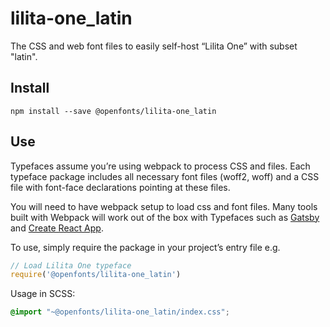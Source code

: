 
# lilita-one_latin

The CSS and web font files to easily self-host “Lilita One” with subset "latin".

## Install

`npm install --save @openfonts/lilita-one_latin`

## Use

Typefaces assume you’re using webpack to process CSS and files. Each typeface
package includes all necessary font files (woff2, woff) and a CSS file with
font-face declarations pointing at these files.

You will need to have webpack setup to load css and font files. Many tools built
with Webpack will work out of the box with Typefaces such as [Gatsby](https://github.com/gatsbyjs/gatsby)
and [Create React App](https://github.com/facebookincubator/create-react-app).

To use, simply require the package in your project’s entry file e.g.

```javascript
// Load Lilita One typeface
require('@openfonts/lilita-one_latin')
```

Usage in SCSS:
```scss
@import "~@openfonts/lilita-one_latin/index.css";
```
